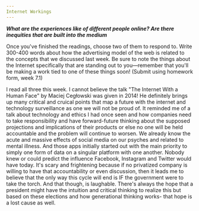 ```yaml
---
Internet Workings
---
```

***What are the experiences like of different people online? Are there inequities that are built into the medium***

Once you've finished the readings, choose two of them to respond to. Write 300-400 words about how the advertising model of the
web is related to the concepts that we discussed last week. Be sure to note the things about the Internet specifically that are
standing out to you—remember that you'll be making a work tied to one of these things soon! (Submit using homework form, week 
7.1)

I read all three this week. I cannot believe the talk "The Internet With a Human Face" by Maciej Cegłowski was given in 2014!
He definitely brings up many critical and cruical points that map a future with the internet and technology surveillance as
one we will not be proud of. It reminded me of a talk about technology and ethics I had once seen and how companies need to 
take responsibility and have forward-future thinking about the supposed projections and implications of their products or else
no one will be held accountable and the problem will continue to worsen. We already know the acute and massive effects of 
social media on our psyches and related to mental illness. And those apps initially started out with the main priority to
simply one form of data on a singular platform with one another. Nobody knew or could predict the influence Facebook, Instagram
and Twitter would have today. It's scary and frightening because if no privatized company is willing to have that 
accountability or even discussion, then it leads me to believe that the only way this cycle will end is IF the government were 
to take the torch. And that though, is laughable. There's always the hope that a president might have the intuition and 
critical thinking to realize this but based on these elections and how generational thinking works- that hope is a lost cause
as well. 



